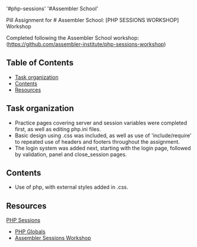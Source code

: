 '#php-sessions' '#Assembler School'

Pill Assignment for # Assembler School: [PHP SESSIONS WORKSHOP] Workshop 

Completed following the Assembler School workshop:
(https://github.com/assembler-institute/php-sessions-workshop)

## Table of Contents <!-- omit in toc -->

- [Task organization](#taskorganization)
- [Contents](#contents)
- [Resources](#resources)

## Task organization

- Practice pages covering server and session variables were completed first, as well as editing php.ini files. 
- Basic design using .css was included, as well as use of 'include/require' to repeated use of headers and footers throughout the assignment.
- The login system was added next, starting with the login page, followed by validation, panel and close_session pages.


## Contents
- Use of php, with external styles added in .css.


## Resources

[PHP Sessions](https://www.php.net/manual/es/reserved.variables.session.php)
- [PHP Globals](https://www.php.net/manual/en/reserved.variables.globals.php)
- [Assembler Sessions Workshop](https://github.com/assembler-institute/php-sessions-workshop)
